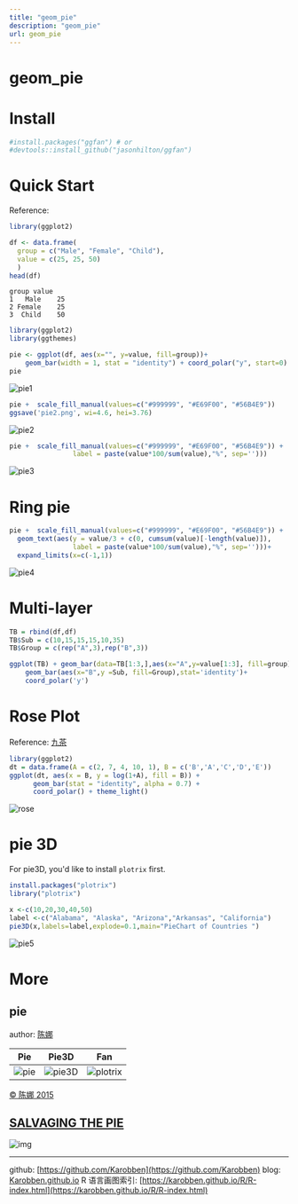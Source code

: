 ```yaml
---
title: "geom_pie"
description: "geom_pie"
url: geom_pie
---
```


# geom_pie

# Install
```r
#install.packages("ggfan") # or
#devtools::install_github("jasonhilton/ggfan")
```

# Quick Start

Reference: []()
```r
library(ggplot2)

df <- data.frame(
  group = c("Male", "Female", "Child"),
  value = c(25, 25, 50)
  )
head(df)
```
```
group value
1   Male    25
2 Female    25
3  Child    50
```

```r
library(ggplot2)
library(ggthemes)

pie <- ggplot(df, aes(x="", y=value, fill=group))+
    geom_bar(width = 1, stat = "identity") + coord_polar("y", start=0) + theme_map()
pie
```
![pie1](https://i.loli.net/2020/06/18/y1drCS3bYxRnZEK.png)

```r
pie +  scale_fill_manual(values=c("#999999", "#E69F00", "#56B4E9"))
ggsave('pie2.png', wi=4.6, hei=3.76)
```
![pie2](https://i.loli.net/2020/06/18/DaeIctdAkl1rhxg.png)

```r
pie +  scale_fill_manual(values=c("#999999", "#E69F00", "#56B4E9")) +  geom_text(aes(y = value/3 + c(0, cumsum(value)[-length(value)]),  
                label = paste(value*100/sum(value),"%", sep='')))
```
![pie3](https://i.loli.net/2020/06/18/AP2zfYt5qwcLxk1.png)

# Ring pie

```r
pie +  scale_fill_manual(values=c("#999999", "#E69F00", "#56B4E9")) +
  geom_text(aes(y = value/3 + c(0, cumsum(value)[-length(value)]),  
                label = paste(value*100/sum(value),"%", sep='')))+
  expand_limits(x=c(-1,1))              
```
![pie4](https://i.loli.net/2020/06/18/HE9qSbdfLWV4hK5.png)

# Multi-layer
```r
TB = rbind(df,df)
TB$Sub = c(10,15,15,15,10,35)
TB$Group = c(rep("A",3),rep("B",3))

ggplot(TB) + geom_bar(data=TB[1:3,],aes(x="A",y=value[1:3], fill=group),stat = 'identity') +
    geom_bar(aes(x="B",y =Sub, fill=Group),stat='identity')+
    coord_polar('y')                                 
```

# Rose Plot
Reference: [九茶](https://blog.csdn.net/bone_ace/article/details/47624987)
```r
library(ggplot2)
dt = data.frame(A = c(2, 7, 4, 10, 1), B = c('B','A','C','D','E'))
ggplot(dt, aes(x = B, y = log(1+A), fill = B)) +  
      geom_bar(stat = "identity", alpha = 0.7) +  
      coord_polar() + theme_light()
```

![rose](https://i.loli.net/2020/06/18/MfdJyE93WvchHmK.png)
# pie 3D

For pie3D, you'd like to install `plotrix` first.
```r
install.packages("plotrix")
library("plotrix")

x <-c(10,20,30,40,50)
label <-c("Alabama", "Alaska", "Arizona","Arkansas", "California")
pie3D(x,labels=label,explode=0.1,main="PieChart of Countries ")
```
![pie5](https://i.loli.net/2020/06/18/JyXs8UnQzFV4Np1.png)

# More

## pie

author: [陈娜](http://blog.sciencenet.cn/blog-1468811-939783.html)

|Pie|Pie3D|Fan|
|---|---|---|
|![pie](http://image.sciencenet.cn/album/201511/30/095516j5dqx2de2q19bbqh.png)|![pie3D](http://image.sciencenet.cn/album/201511/30/095608alcdhac773j7l3au.png)|![plotrix](http://image.sciencenet.cn/album/201511/30/095650yu52524f7zf2rb7u.png)|
[© 陈娜 2015](http://blog.sciencenet.cn/blog-1468811-939783.html)

## [SALVAGING THE PIE](https://www.darkhorseanalytics.com/blog/salvaging-the-pie)
![img](https://images.squarespace-cdn.com/content/v1/56713bf4dc5cb41142f28d1f/1450306657208-N3NFCZECC1X5Y7LKZXNS/ke17ZwdGBToddI8pDm48kPmLlvCIXgndBxNq9fzeZb1Zw-zPPgdn4jUwVcJE1ZvWQUxwkmyExglNqGp0IvTJZamWLI2zvYWH8K3-s_4yszcp2ryTI0HqTOaaUohrI8PI1ywBQVkPxlWdHWNwmTPkOtpL7dAXKpzabxT18Uiubqc/devourThePie3.gif?format=750w)


---
github: [https://github.com/Karobben](https://github.com/Karobben)
blog: [Karobben.github.io](http://Karobben.github.io)
R 语言画图索引: [https://karobben.github.io/R/R-index.html](https://karobben.github.io/R/R-index.html)
